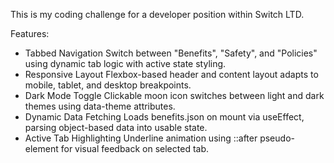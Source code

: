 This is my coding challenge for a developer position within Switch LTD. 

 Features:
- Tabbed Navigation
Switch between "Benefits", "Safety", and "Policies" using dynamic tab logic with active state styling.
- Responsive Layout
Flexbox-based header and content layout adapts to mobile, tablet, and desktop breakpoints.
- Dark Mode Toggle
Clickable moon icon switches between light and dark themes using data-theme attributes.
- Dynamic Data Fetching
Loads benefits.json on mount via useEffect, parsing object-based data into usable state.
- Active Tab Highlighting
Underline animation using ::after pseudo-element for visual feedback on selected tab.
